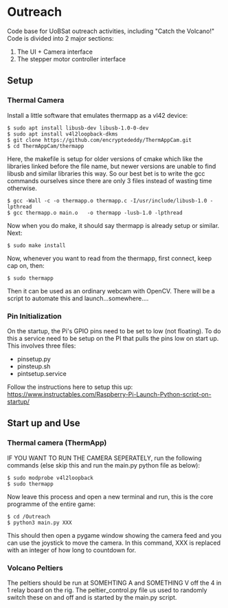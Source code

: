 # Outreach
Code base for UoBSat outreach activities, including "Catch the Volcano!"
Code is divided into 2 major sections:
1) The UI + Camera interface
2) The stepper motor controller interface

## Setup
### Thermal Camera
Install a little software that emulates thermapp as a vl42 device:
```
$ sudo apt install libusb-dev libusb-1.0-0-dev
$ sudo apt install v4l2loopback-dkms
$ git clone https://github.com/encryptededdy/ThermAppCam.git
$ cd ThermAppCam/thermapp
```

Here, the makefile is setup for older versions of cmake which like the libraries linked before the file name, but newer versions are unable to find libusb and similar libraries this way. So our best bet is to write the gcc commands ourselves since there are only 3 files instead of wasting time otherwise.
```
$ gcc -Wall -c -o thermapp.o thermapp.c -I/usr/include/libusb-1.0 -lpthread
$ gcc thermapp.o main.o   -o thermapp -lusb-1.0 -lpthread
```

Now when you do make, it should say thermapp is already setup or similar.
Next:
```
$ sudo make install
```
Now, whenever you want to read from the thermapp, first connect, keep cap on, then:
```
$ sudo thermapp
```

Then it can be used as an ordinary webcam with OpenCV. There will be a script to automate this and launch...somewhere....
### Pin Initialization
On the startup, the Pi's GPIO pins need to be set to low (not floating). To do this a service need to be setup on the PI that pulls the pins low on start up. This involves three files:
- pinsetup.py
- pinsteup.sh
- pintsetup.service

Follow the instructions here to setup this up:
https://www.instructables.com/Raspberry-Pi-Launch-Python-script-on-startup/

## Start up and Use
### Thermal camera (ThermApp)
IF YOU WANT TO RUN THE CAMERA SEPERATELY, run the following commands (else skip this and run the main.py python file as below):
```
$ sudo modprobe v4l2loopback
$ sudo thermapp
```
Now leave this process and open a new terminal and run, this is the core programme of the entire game:

```
$ cd /Outreach
$ python3 main.py XXX
```
This should then open a pygame window showing the camera feed and you can use the joystick to move the camera. In this command, XXX is replaced with an integer of how long to countdown for.

### Volcano Peltiers
The peltiers should be run at SOMEHTING A and SOMETHING V off the 4 in 1 relay board on the rig. The peltier_control.py file us used to randomly switch these on and off and is started by the main.py script.